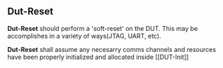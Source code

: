## Dut-Reset
**Dut-Reset** should perform a 'soft-reset' on the DUT. This may be accomplishes in a variety of ways(JTAG, UART, etc). 

**Dut-Reset** shall assume any necesarry comms channels and resources have been properly initialized and allocated inside [[DUT-Init]]
